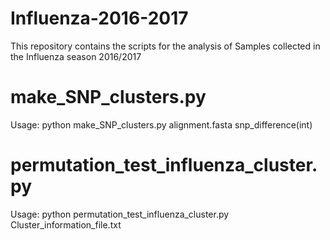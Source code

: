# Influenza-2016-2017
This repository contains the scripts for the analysis of Samples collected in the Influenza season 2016/2017

# make_SNP_clusters.py

Usage: python make_SNP_clusters.py alignment.fasta snp_difference(int) 

# permutation_test_influenza_cluster.py

Usage: python permutation_test_influenza_cluster.py Cluster_information_file.txt
